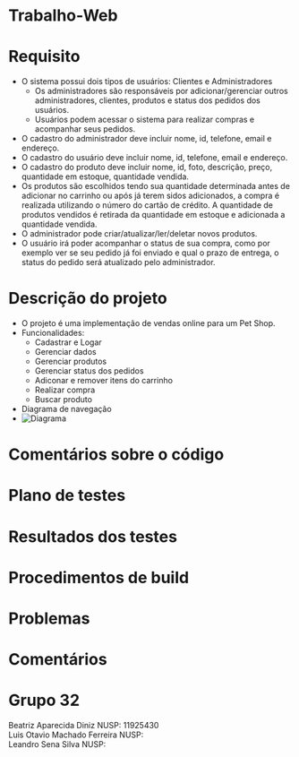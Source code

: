 # Trabalho-Web

# Requisito
  * O sistema possui dois tipos de usuários: Clientes e Administradores
    * Os administradores são responsáveis por adicionar/gerenciar outros administradores, clientes, produtos e status dos pedidos dos usuários.
    * Usuários podem acessar o sistema para realizar compras e acompanhar seus pedidos.
  * O cadastro do administrador deve incluir nome, id, telefone, email e endereço.
  * O cadastro do usuário deve incluir nome, id, telefone, email e endereço.
  * O cadastro do produto deve incluir nome, id, foto, descrição, preço, quantidade em estoque, quantidade vendida.
  * Os produtos são escolhidos tendo sua quantidade determinada antes de adicionar no carrinho ou após já terem sidos adicionados, a compra é realizada utilizando o número do cartão de crédito. A quantidade de produtos vendidos é retirada da quantidade em estoque e adicionada a quantidade vendida.
  * O administrador pode criar/atualizar/ler/deletar novos produtos.
  * O usuário irá poder acompanhar o status de sua compra, como por exemplo ver se seu pedido já foi enviado e qual o prazo de entrega, o status do pedido será atualizado pelo administrador.
# Descrição do projeto
 * O projeto é uma implementação de vendas online para um Pet Shop.
 * Funcionalidades:
   * Cadastrar e Logar
   * Gerenciar dados
   * Gerenciar produtos
   * Gerenciar status dos pedidos
   * Adiconar e remover itens do carrinho
   * Realizar compra
   * Buscar produto
 * Diagrama de navegação
 * ![Diagrama](https://user-images.githubusercontent.com/64448792/165006526-8f8e9e10-5033-4cc9-8025-c617cbe0bd1c.png)
# Comentários sobre o código

# Plano de testes
# Resultados dos testes
# Procedimentos de build
# Problemas
# Comentários
# Grupo 32
Beatriz Aparecida Diniz NUSP: 11925430 <br>
Luis Otavio Machado Ferreira NUSP: <br>
Leandro Sena Silva NUSP: <br>
